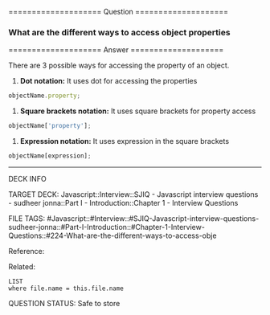 ==================== Question ====================  

### What are the different ways to access object properties  

==================== Answer ====================  

There are 3 possible ways for accessing the property of an object.

1. **Dot notation:** It uses dot for accessing the properties

```javascript
objectName.property;
```

1. **Square brackets notation:** It uses square brackets for property access

```javascript
objectName['property'];
```

1. **Expression notation:** It uses expression in the square brackets

```javascript
objectName[expression];
```

---

DECK INFO

TARGET DECK: Javascript::Interview::SJIQ - Javascript interview questions -
sudheer jonna::Part I - Introduction::Chapter 1 - Interview Questions

FILE TAGS:
#Javascript::#Interview::#SJIQ-Javascript-interview-questions-sudheer-jonna::#Part-I-Introduction::#Chapter-1-Interview-Questions::#224-What-are-the-different-ways-to-access-obje

Reference:

Related:

```dataview
LIST
where file.name = this.file.name
```

QUESTION STATUS: Safe to store

